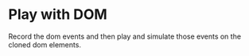 # Play with DOM
Record the dom events and then play and simulate those events on the cloned dom elements.